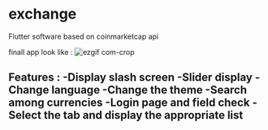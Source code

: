 # exchange
Flutter software based on coinmarketcap api

finall app look like :
![ezgif com-crop](https://github.com/Alijamali/exchange/assets/14884611/40793a2f-3362-467c-af9b-d803cd508c75)


Features :
-Display slash screen
-Slider display
-Change language
-Change the theme
-Search among currencies
-Login page and field check
-Select the tab and display the appropriate list
-
